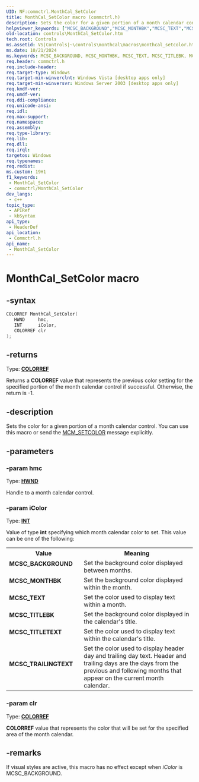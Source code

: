 ```yaml
---
UID: NF:commctrl.MonthCal_SetColor
title: MonthCal_SetColor macro (commctrl.h)
description: Sets the color for a given portion of a month calendar control. You can use this macro or send the MCM_SETCOLOR message explicitly.
helpviewer_keywords: ["MCSC_BACKGROUND","MCSC_MONTHBK","MCSC_TEXT","MCSC_TITLEBK","MCSC_TITLETEXT","MCSC_TRAILINGTEXT","MonthCal_SetColor","MonthCal_SetColor macro [Windows Controls]","_win32_MonthCal_SetColor","_win32_MonthCal_SetColor_cpp","commctrl/MonthCal_SetColor","controls.MonthCal_SetColor","controls._win32_MonthCal_SetColor"]
old-location: controls\MonthCal_SetColor.htm
tech.root: Controls
ms.assetid: VS|Controls|~\controls\monthcal\macros\monthcal_setcolor.htm
ms.date: 10/21/2024
ms.keywords: MCSC_BACKGROUND, MCSC_MONTHBK, MCSC_TEXT, MCSC_TITLEBK, MCSC_TITLETEXT, MCSC_TRAILINGTEXT, MonthCal_SetColor, MonthCal_SetColor macro [Windows Controls], _win32_MonthCal_SetColor, _win32_MonthCal_SetColor_cpp, commctrl/MonthCal_SetColor, controls.MonthCal_SetColor, controls._win32_MonthCal_SetColor
req.header: commctrl.h
req.include-header: 
req.target-type: Windows
req.target-min-winverclnt: Windows Vista [desktop apps only]
req.target-min-winversvr: Windows Server 2003 [desktop apps only]
req.kmdf-ver: 
req.umdf-ver: 
req.ddi-compliance: 
req.unicode-ansi: 
req.idl: 
req.max-support: 
req.namespace: 
req.assembly: 
req.type-library: 
req.lib: 
req.dll: 
req.irql: 
targetos: Windows
req.typenames: 
req.redist: 
ms.custom: 19H1
f1_keywords:
 - MonthCal_SetColor
 - commctrl/MonthCal_SetColor
dev_langs:
 - c++
topic_type:
 - APIRef
 - kbSyntax
api_type:
 - HeaderDef
api_location:
 - Commctrl.h
api_name:
 - MonthCal_SetColor
---
```


# MonthCal_SetColor macro

## -syntax

```cpp
COLORREF MonthCal_SetColor(
   HWND     hmc,
   INT      iColor,
   COLORREF clr
);
```

## -returns

Type: **[COLORREF](/windows/desktop/winprog/windows-data-types)**

Returns a <b>COLORREF</b> value that represents the previous color setting for the specified portion of the month calendar control if successful. Otherwise, the return is -1.

## -description

Sets the color for a given portion of a month calendar control. You can use this macro or send the <a href="/windows/desktop/Controls/mcm-setcolor">MCM_SETCOLOR</a> message explicitly.

## -parameters

### -param hmc

Type: <b><a href="/windows/desktop/WinProg/windows-data-types">HWND</a></b>

Handle to a month calendar control.

### -param iColor

Type: <b><a href="/windows/desktop/WinProg/windows-data-types">INT</a></b>

Value of type <b>int</b> specifying which month calendar color to set. This value can be one of the following: 

<table>
<tr>
<th>Value</th>
<th>Meaning</th>
</tr>
<tr>
<td width="40%"><a id="MCSC_BACKGROUND"></a><a id="mcsc_background"></a><dl>
<dt><b>MCSC_BACKGROUND</b></dt>
</dl>
</td>
<td width="60%">
Set the background color displayed between months.

</td>
</tr>
<tr>
<td width="40%"><a id="MCSC_MONTHBK"></a><a id="mcsc_monthbk"></a><dl>
<dt><b>MCSC_MONTHBK</b></dt>
</dl>
</td>
<td width="60%">
Set the background color displayed within the month.

</td>
</tr>
<tr>
<td width="40%"><a id="MCSC_TEXT"></a><a id="mcsc_text"></a><dl>
<dt><b>MCSC_TEXT</b></dt>
</dl>
</td>
<td width="60%">
Set the color used to display text within a month.

</td>
</tr>
<tr>
<td width="40%"><a id="MCSC_TITLEBK"></a><a id="mcsc_titlebk"></a><dl>
<dt><b>MCSC_TITLEBK</b></dt>
</dl>
</td>
<td width="60%">
Set the background color displayed in the calendar's title.

</td>
</tr>
<tr>
<td width="40%"><a id="MCSC_TITLETEXT"></a><a id="mcsc_titletext"></a><dl>
<dt><b>MCSC_TITLETEXT</b></dt>
</dl>
</td>
<td width="60%">
Set the color used to display text within the calendar's title.

</td>
</tr>
<tr>
<td width="40%"><a id="MCSC_TRAILINGTEXT"></a><a id="mcsc_trailingtext"></a><dl>
<dt><b>MCSC_TRAILINGTEXT</b></dt>
</dl>
</td>
<td width="60%">
Set the color used to display header day and trailing day text. Header and trailing days are the days from the previous and following months that appear on the current month calendar.

</td>
</tr>
</table>

### -param clr

Type: <b><a href="/windows/desktop/WinProg/windows-data-types">COLORREF</a></b>

<b>COLORREF</b> value that represents the color that will be set for the specified area of the month calendar.

## -remarks

If visual styles are active, this macro has no effect except when <i>iColor</i> is MCSC_BACKGROUND.

